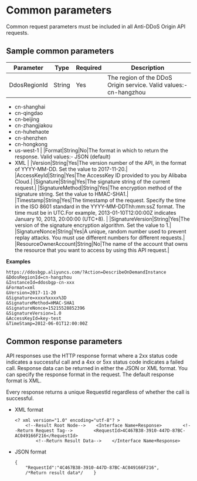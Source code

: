 # Common parameters

Common request parameters must be included in all Anti-DDoS Origin API requests.

## Sample common parameters

|Parameter|Type|Required|Description|
|---------|----|--------|-----------|
|DdosRegionId|String|Yes|The region of the DDoS Origin service. Valid values:-   cn-hangzhou
-   cn-shanghai
-   cn-qingdao
-   cn-beijing
-   cn-zhangjiakou
-   cn-huhehaote
-   cn-shenzhen
-   cn-hongkong
-   us-west-1 |
|Format|String|No|The format in which to return the response. Valid values:-   JSON \(default\)
-   XML |
|Version|String|Yes|The version number of the API, in the format of YYYY-MM-DD. Set the value to 2017-11-20.|
|AccessKeyId|String|Yes|The AccessKey ID provided to you by Alibaba Cloud.|
|Signature|String|Yes|The signature string of the current request.|
|SignatureMethod|String|Yes|The encryption method of the signature string. Set the value to HMAC-SHA1.|
|Timestamp|String|Yes|The timestamp of the request. Specify the time in the ISO 8601 standard in the YYYY-MM-DDThh:mm:ssZ format. The time must be in UTC.For example, 2013-01-10T12:00:00Z indicates January 10, 2013, 20:00:00 \(UTC+8\). |
|SignatureVersion|String|Yes|The version of the signature encryption algorithm. Set the value to 1.|
|SignatureNonce|String|Yes|A unique, random number used to prevent replay attacks. You must use different numbers for different requests.|
|ResourceOwnerAccount|String|No|The name of the account that owns the resource that you want to access by using this API request.|

**Examples**

```
https://ddosbgp.aliyuncs.com/?Action=DescribeOnDemandInstance
&DdosRegionId=cn-hangzhou
&InstanceId=ddosbgp-cn-xxx
&Format=xml
&Version=2017-11-20
&Signature=xxxx%xxxx%3D
&SignatureMethod=HMAC-SHA1
&SignatureNonce=15215528852396
&SignatureVersion=1.0
&AccessKeyId=key-test
&TimeStamp=2012-06-01T12:00:00Z
```

## Common response parameters

API responses use the HTTP response format where a 2xx status code indicates a successful call and a 4xx or 5xx status code indicates a failed call. Response data can be returned in either the JSON or XML format. You can specify the response format in the request. The default response format is XML.

Every response returns a unique RequestId regardless of whether the call is successful.

-   XML format

    ```
    <? xml version="1.0" encoding="utf-8"? > 
        <!--Result Root Node-->    <Interface Name+Response>        <!--Return Request Tag-->        <RequestId>4C467B38-3910-447D-87BC-AC049166F216</RequestId>
            <!--Return Result Data-->    </Interface Name+Response>
    ```

-   JSON format

    ```
    {
        "RequestId":"4C467B38-3910-447D-87BC-AC049166F216",
        /*Return result data*/    }           
    ```


